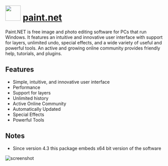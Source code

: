 # <img src="https://cdn.jsdelivr.net/gh/chocolatey-community/chocolatey-packages@b89548a8e0a21620abe8643335fd7ba0c5b03ca1/icons/paint.net.png" width="48" height="48"/> [paint.net](https://chocolatey.org/packages/paint.net)


Paint.NET is free image and photo editing software for PCs that run Windows.
It features an intuitive and innovative user interface with support for layers,
unlimited undo, special effects, and a wide variety of useful and powerful tools.
An active and growing online community provides friendly help, tutorials, and plugins.

## Features

- Simple, intuitive, and innovative user interface
- Performance
- Support for layers
- Unlimited history
- Active Online Community
- Automatically Updated
- Special Effects
- Powerful Tools

## Notes

- Since version 4.3 this package embeds x64 bit version of the software

![screenshot](https://cdn.rawgit.com/chocolatey/chocolatey-coreteampackages/master/automatic/paint.net/screenshot.png)
